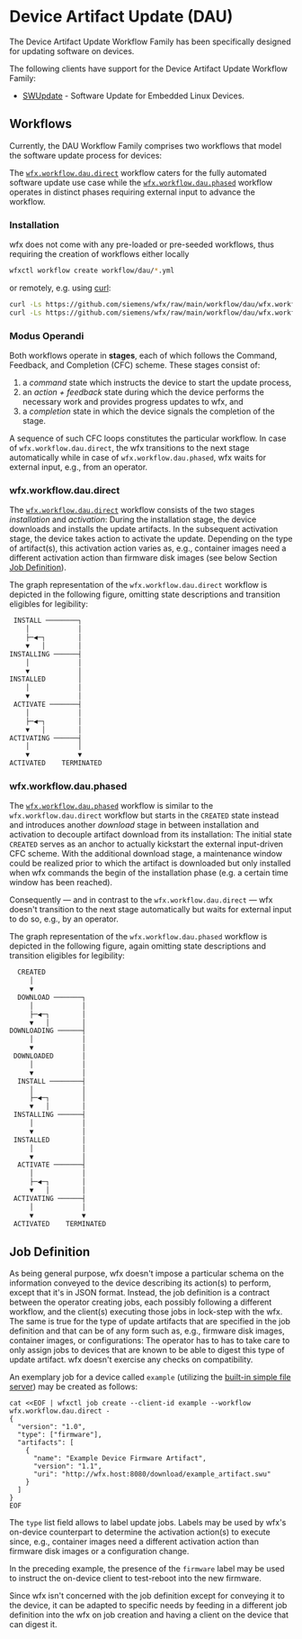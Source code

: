 # Device Artifact Update (DAU)

The Device Artifact Update Workflow Family has been specifically designed for updating software on devices.

The following clients have support for the Device Artifact Update Workflow Family:

- [SWUpdate](https://github.com/sbabic/swupdate/blob/master/doc/source/suricatta.rst#support-for-wfx) - Software Update for Embedded Linux Devices.

## Workflows

Currently, the DAU Workflow Family comprises two workflows that model the software update process for devices:

The [`wfx.workflow.dau.direct`](wfx.workflow.dau.direct.yml) workflow caters for the fully automated software update use case while the
[`wfx.workflow.dau.phased`](wfx.workflow.dau.phased.yml) workflow operates in distinct phases requiring external input to advance the workflow.

### Installation

wfx does not come with any pre-loaded or pre-seeded workflows, thus requiring the creation of workflows either locally

```bash
wfxctl workflow create workflow/dau/*.yml
```

or remotely, e.g. using [curl](https://curl.se/):

```bash
curl -Ls https://github.com/siemens/wfx/raw/main/workflow/dau/wfx.workflow.dau.phased.yml | wfxctl workflow create -
curl -Ls https://github.com/siemens/wfx/raw/main/workflow/dau/wfx.workflow.dau.direct.yml | wfxctl workflow create -
```

### Modus Operandi

Both workflows operate in **stages**, each of which follows the Command, Feedback, and Completion (CFC) scheme.
These stages consist of:

1. a _command_ state which instructs the device to start the update process,
2. an _action + feedback_ state during which the device performs the necessary work and provides progress updates to wfx, and
3. a _completion_ state in which the device signals the completion of the stage.

A sequence of such CFC loops constitutes the particular workflow.
In case of `wfx.workflow.dau.direct`, the wfx transitions to the next stage automatically while in case of `wfx.workflow.dau.phased`,
wfx waits for external input, e.g., from an operator.

### wfx.workflow.dau.direct

The [`wfx.workflow.dau.direct`](wfx.workflow.dau.direct.yml) workflow consists of the two stages _installation_ and _activation_:
During the installation stage, the device downloads and installs the update artifacts.
In the subsequent activation stage, the device takes action to activate the update.
Depending on the type of artifact(s), this activation action varies as, e.g.,
container images need a different activation action than firmware disk images
(see below Section [Job Definition](#job-definition)).

The graph representation of the `wfx.workflow.dau.direct` workflow is depicted in the following figure, omitting state descriptions and transition eligibles for legibility:

```txt
 INSTALL ────────┐
    │            │
    ├─◀─┐        │
    ▼   │        │
INSTALLING ──────┤
    │            │
    ▼            │
INSTALLED        │
    │            │
    ▼            │
 ACTIVATE ───────┤
    │            │
    ├─◀─┐        │
    ▼   │        │
ACTIVATING ──────┤
    │            │
    ▼            ▼
ACTIVATED    TERMINATED
```

### wfx.workflow.dau.phased

The [`wfx.workflow.dau.phased`](wfx.workflow.dau.phased.yml) workflow is similar to the `wfx.workflow.dau.direct` workflow but starts in the `CREATED` state instead and
introduces another _download_ stage in between installation and activation to decouple artifact download from its installation:
The initial state `CREATED` serves as an anchor to actually kickstart the external input-driven CFC scheme.
With the additional download stage, a maintenance window could be realized prior to which the artifact is downloaded but only installed when
wfx commands the begin of the installation phase (e.g. a certain time window has been reached).

Consequently ― and in contrast to the `wfx.workflow.dau.direct` ― wfx doesn't transition to the next stage automatically
but waits for external input to do so, e.g., by an operator.

The graph representation of the `wfx.workflow.dau.phased` workflow is depicted in the following figure, again omitting
state descriptions and transition eligibles for legibility:

```txt
  CREATED
     │
     ▼
  DOWNLOAD ───────┐
     │            │
     ├─◀─┐        │
     ▼   │        │
DOWNLOADING ──────┤
     │            │
     ▼            │
 DOWNLOADED       │
     │            │
     ▼            │
  INSTALL ────────┤
     │            │
     ├─◀─┐        │
     ▼   │        │
 INSTALLING ──────┤
     │            │
     ▼            │
 INSTALLED        │
     │            │
     ▼            │
  ACTIVATE ───────┤
     │            │
     ├─◀─┐        │
     ▼   │        │
 ACTIVATING ──────┤
     │            │
     ▼            ▼
 ACTIVATED    TERMINATED
```

## Job Definition

As being general purpose, wfx doesn't impose a particular schema on the information conveyed to the device describing its action(s) to perform, except that it's in JSON format.
Instead, the job definition is a contract between the operator creating jobs, each possibly following a different workflow, and the client(s) executing those jobs in lock-step with the wfx.
The same is true for the type of update artifacts that are specified in the job definition and that can be of any form such as, e.g., firmware disk images, container images, or configurations:
The operator has to has to take care to only assign jobs to devices that are known to be able to digest this type of update artifact.
wfx doesn't exercise any checks on compatibility.

An exemplary job for a device called `example` (utilizing the [built-in simple file server](../../docs/configuration.md#file-server)) may be created as follows:

```
cat <<EOF | wfxctl job create --client-id example --workflow wfx.workflow.dau.direct -
{
  "version": "1.0",
  "type": ["firmware"],
  "artifacts": [
    {
      "name": "Example Device Firmware Artifact",
      "version": "1.1",
      "uri": "http://wfx.host:8080/download/example_artifact.swu"
    }
  ]
}
EOF
```

The `type` list field allows to label update jobs. Labels may be used by wfx's on-device counterpart to determine the activation action(s) to execute since,
e.g., container images need a different activation action than firmware disk images or a configuration change.

In the preceding example, the presence of the `firmware` label may be used to instruct the on-device client to test-reboot into the new firmware.

Since wfx isn't concerned with the job definition except for conveying it to the device, it can be adapted to specific
needs by feeding in a different job definition into the wfx on job creation and having a client on the device that can
digest it.
